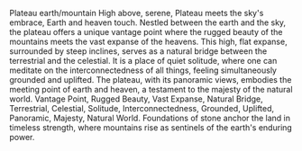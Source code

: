 Plateau earth/mountain
High above, serene,
Plateau meets the sky's embrace,
Earth and heaven touch.
Nestled between the earth and the sky, the plateau offers a unique vantage point where the rugged beauty of the mountains meets the vast expanse of the heavens. This high, flat expanse, surrounded by steep inclines, serves as a natural bridge between the terrestrial and the celestial. It is a place of quiet solitude, where one can meditate on the interconnectedness of all things, feeling simultaneously grounded and uplifted. The plateau, with its panoramic views, embodies the meeting point of earth and heaven, a testament to the majesty of the natural world.
Vantage Point, Rugged Beauty, Vast Expanse, Natural Bridge, Terrestrial, Celestial, Solitude, Interconnectedness, Grounded, Uplifted, Panoramic, Majesty, Natural World.
Foundations of stone anchor the land in timeless strength, where mountains rise as sentinels of the earth's enduring power.